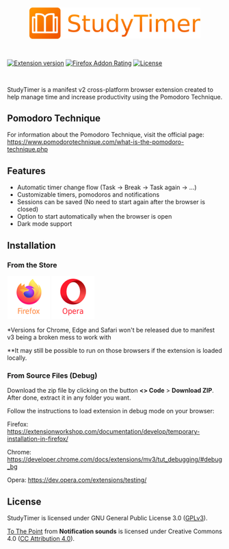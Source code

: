 <p align="center">
	<img src="icons/title.png" alt="StudyTimer Logo" width="400px">
</p>

<br/>

[![Extension version](https://img.shields.io/github/manifest-json/v/matnsc/StudyTimer.svg)](https://github.com/matnsc/StudyTimer "Extension version")
[![Firefox Addon Rating](https://img.shields.io/amo/rating/studytimer.svg "Mozilla Add-ons Rating")](https://addons.mozilla.org/en-US/firefox/addon/studytimer/) 
[![License](https://img.shields.io/github/license/matnsc/StudyTimer.svg "License")](http://www.gnu.org/licenses/gpl-3.0.en.html) 

<br/>

StudyTimer is a manifest v2 cross-platform browser extension created to help manage time and increase productivity using the Pomodoro Technique.

## Pomodoro Technique

For information about the Pomodoro Technique, visit the official page: https://www.pomodorotechnique.com/what-is-the-pomodoro-technique.php

## Features

- Automatic timer change flow (Task -> Break -> Task again -> ...)
- Customizable timers, pomodoros and notifications
- Sessions can be saved (No need to start again after the browser is closed)
- Option to start automatically when the browser is open
- Dark mode support

## Installation

### From the Store

<a href="https://addons.mozilla.org/firefox/addon/studytimer/" target="_blank"><img src="icons/firefox.png" alt="Firefox Add-ons"></a>
<a href="https://addons.opera.com/extensions/details/studytimer/" target="_blank"><img src="icons/opera.png" alt="Opera Add-ons"></a>

*Versions for Chrome, Edge and Safari won't be released due to manifest v3 being a broken mess to work with

**It may still be possible to run on those browsers if the extension is loaded locally.

### From Source Files (Debug)
Download the zip file by clicking on the button **<> Code** > **Download ZIP**. After done, extract it in any folder you want.

Follow the instructions to load extension in debug mode on your browser:

Firefox: https://extensionworkshop.com/documentation/develop/temporary-installation-in-firefox/

Chrome: https://developer.chrome.com/docs/extensions/mv3/tut_debugging/#debug_bg

Opera: https://dev.opera.com/extensions/testing/

## License
StudyTimer is licensed under GNU General Public License 3.0 ([GPLv3](http://www.gnu.org/licenses/gpl-3.0.en.html "GPLv3")).

[To The Point](https://notificationsounds.com/message-tones/to-the-point-568 "To The Point") from **Notification sounds** is licensed under Creative Commons 4.0 ([CC Attribution 4.0](https://creativecommons.org/licenses/by/4.0/legalcode "CC Attribution 4.0")).
